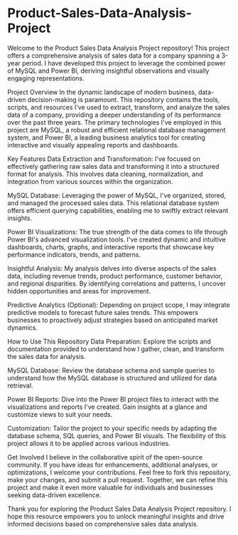 # Product-Sales-Data-Analysis-Project
Welcome to the Product Sales Data Analysis Project repository! This project offers a comprehensive analysis of sales data for a company spanning a 3-year period. I have developed this project to leverage the combined power of MySQL and Power BI, deriving insightful observations and visually engaging representations.

Project Overview
In the dynamic landscape of modern business, data-driven decision-making is paramount. This repository contains the tools, scripts, and resources I've used to extract, transform, and analyze the sales data of a company, providing a deeper understanding of its performance over the past three years. The primary technologies I've employed in this project are MySQL, a robust and efficient relational database management system, and Power BI, a leading business analytics tool for creating interactive and visually appealing reports and dashboards.

Key Features
Data Extraction and Transformation: I've focused on effectively gathering raw sales data and transforming it into a structured format for analysis. This involves data cleaning, normalization, and integration from various sources within the organization.

MySQL Database: Leveraging the power of MySQL, I've organized, stored, and managed the processed sales data. This relational database system offers efficient querying capabilities, enabling me to swiftly extract relevant insights.

Power BI Visualizations: The true strength of the data comes to life through Power BI's advanced visualization tools. I've created dynamic and intuitive dashboards, charts, graphs, and interactive reports that showcase key performance indicators, trends, and patterns.

Insightful Analysis: My analysis delves into diverse aspects of the sales data, including revenue trends, product performance, customer behavior, and regional disparities. By identifying correlations and patterns, I uncover hidden opportunities and areas for improvement.

Predictive Analytics (Optional): Depending on project scope, I may integrate predictive models to forecast future sales trends. This empowers businesses to proactively adjust strategies based on anticipated market dynamics.

How to Use This Repository
Data Preparation: Explore the scripts and documentation provided to understand how I gather, clean, and transform the sales data for analysis.

MySQL Database: Review the database schema and sample queries to understand how the MySQL database is structured and utilized for data retrieval.

Power BI Reports: Dive into the Power BI project files to interact with the visualizations and reports I've created. Gain insights at a glance and customize views to suit your needs.

Customization: Tailor the project to your specific needs by adapting the database schema, SQL queries, and Power BI visuals. The flexibility of this project allows it to be applied across various industries.

Get Involved
I believe in the collaborative spirit of the open-source community. If you have ideas for enhancements, additional analyses, or optimizations, I welcome your contributions. Feel free to fork this repository, make your changes, and submit a pull request. Together, we can refine this project and make it even more valuable for individuals and businesses seeking data-driven excellence.

Thank you for exploring the Product Sales Data Analysis Project repository. I hope this resource empowers you to unlock meaningful insights and drive informed decisions based on comprehensive sales data analysis.






